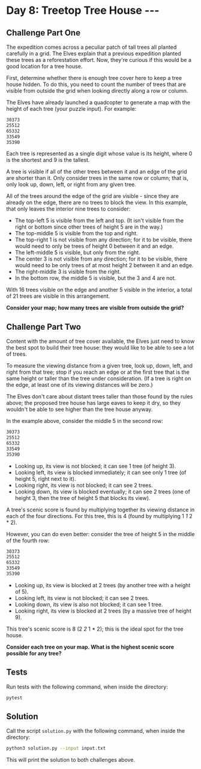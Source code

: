 # Day 8: Treetop Tree House ---

## Challenge Part One

The expedition comes across a peculiar patch of tall trees all planted carefully in a grid. The Elves explain that a previous expedition planted these trees as a reforestation effort. Now, they're curious if this would be a good location for a tree house.

First, determine whether there is enough tree cover here to keep a tree house hidden. To do this, you need to count the number of trees that are visible from outside the grid when looking directly along a row or column.

The Elves have already launched a quadcopter to generate a map with the height of each tree (your puzzle input). For example:

```txt
30373
25512
65332
33549
35390
```

Each tree is represented as a single digit whose value is its height, where 0 is the shortest and 9 is the tallest.

A tree is visible if all of the other trees between it and an edge of the grid are shorter than it. Only consider trees in the same row or column; that is, only look up, down, left, or right from any given tree.

All of the trees around the edge of the grid are visible - since they are already on the edge, there are no trees to block the view. In this example, that only leaves the interior nine trees to consider:

- The top-left 5 is visible from the left and top. (It isn't visible from the right or bottom since other trees of height 5 are in the way.)
- The top-middle 5 is visible from the top and right.
- The top-right 1 is not visible from any direction; for it to be visible, there would need to only be trees of height 0 between it and an edge.
- The left-middle 5 is visible, but only from the right.
- The center 3 is not visible from any direction; for it to be visible, there would need to be only trees of at most height 2 between it and an edge.
- The right-middle 3 is visible from the right.
- In the bottom row, the middle 5 is visible, but the 3 and 4 are not.

With 16 trees visible on the edge and another 5 visible in the interior, a total of 21 trees are visible in this arrangement.

**Consider your map; how many trees are visible from outside the grid?**

## Challenge Part Two

Content with the amount of tree cover available, the Elves just need to know the best spot to build their tree house: they would like to be able to see a lot of trees.

To measure the viewing distance from a given tree, look up, down, left, and right from that tree; stop if you reach an edge or at the first tree that is the same height or taller than the tree under consideration. (If a tree is right on the edge, at least one of its viewing distances will be zero.)

The Elves don't care about distant trees taller than those found by the rules above; the proposed tree house has large eaves to keep it dry, so they wouldn't be able to see higher than the tree house anyway.

In the example above, consider the middle 5 in the second row:

```txt
30373
25512
65332
33549
35390
```

- Looking up, its view is not blocked; it can see 1 tree (of height 3).
- Looking left, its view is blocked immediately; it can see only 1 tree (of height 5, right next to it).
- Looking right, its view is not blocked; it can see 2 trees.
- Looking down, its view is blocked eventually; it can see 2 trees (one of height 3, then the tree of height 5 that blocks its view).

A tree's scenic score is found by multiplying together its viewing distance in each of the four directions. For this tree, this is 4 (found by multiplying 1 *1* 2 * 2).

However, you can do even better: consider the tree of height 5 in the middle of the fourth row:

```txt
30373
25512
65332
33549
35390
```

- Looking up, its view is blocked at 2 trees (by another tree with a height of 5).
- Looking left, its view is not blocked; it can see 2 trees.
- Looking down, its view is also not blocked; it can see 1 tree.
- Looking right, its view is blocked at 2 trees (by a massive tree of height 9).

This tree's scenic score is 8 (2 *2* 1 * 2); this is the ideal spot for the tree house.

**Consider each tree on your map. What is the highest scenic score possible for any tree?**

## Tests

Run tests with the following command, when inside the directory:

```sh
pytest
```

## Solution

Call the script `solution.py` with the following command, when inside the directory:

```sh
python3 solution.py --input input.txt
```

This will print the solution to both challenges above.
